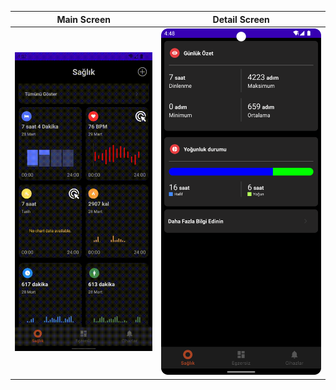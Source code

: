 <div id="top"></div>
 
| Main Screen | Detail Screen |
|:-:|:-:|
| ![1](images/main_screen.gif) | ![2](images/detail_screen.png)|
